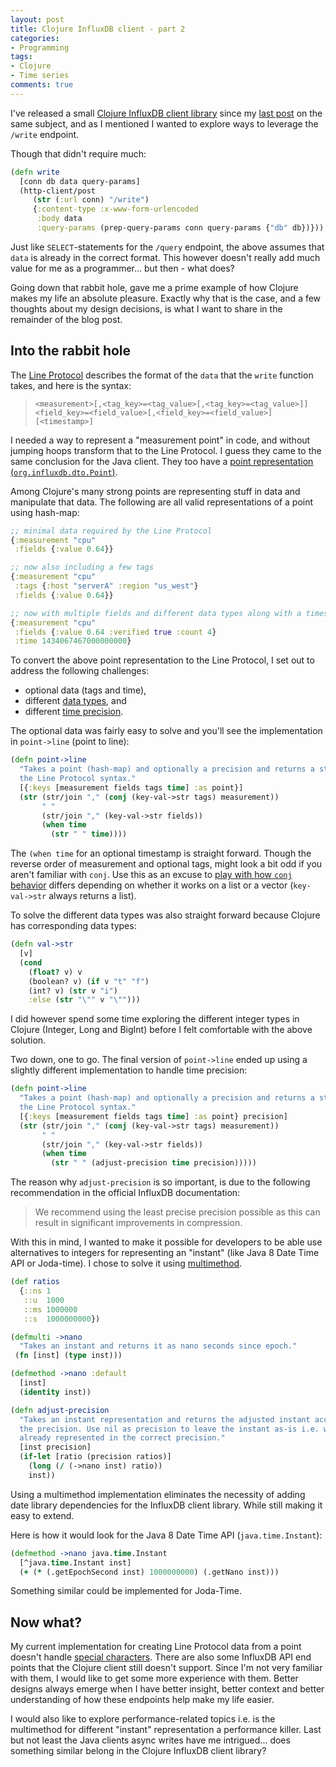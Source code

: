 ```yaml
---
layout: post
title: Clojure InfluxDB client - part 2
categories:
- Programming
tags:
- Clojure
- Time series
comments: true
---
```


I've released a small [Clojure InfluxDB client library][1] since my [last
post][2] on the same subject, and as I mentioned I wanted to explore ways to
leverage the `/write` endpoint.

[1]: https://github.com/jacobemcken/clj-influxdb-client
[2]: /programming/2019/02/19/clojure-influxdb-client/

Though that didn't require much:

```clojure
(defn write
  [conn db data query-params]
  (http-client/post
     (str (:url conn) "/write")
     {:content-type :x-www-form-urlencoded
      :body data
      :query-params (prep-query-params conn query-params {"db" db})}))
```

Just like `SELECT`-statements for the `/query` endpoint, the above assumes that
`data` is already in the correct format. This however doesn't really add much value
for me as a programmer... but then - what does?

Going down that rabbit hole, gave me a prime example of how Clojure makes my
life an absolute pleasure. Exactly why that is the case, and a few thoughts about
my design decisions, is what I want to share in the remainder of the blog post.


## Into the rabbit hole

The [Line Protocol][3] describes the format of the `data` that the `write` function
takes, and here is the syntax:

> `<measurement>[,<tag_key>=<tag_value>[,<tag_key>=<tag_value>]] <field_key>=<field_value>[,<field_key>=<field_value>] [<timestamp>]`

I needed a way to represent a "measurement point" in code, and without jumping
hoops transform that to the Line Protocol. I guess they came to the same
conclusion for the Java client. They too have a [point representation
(`org.influxdb.dto.Point`)][4].

[3]: https://docs.influxdata.com/influxdb/v1.7/write_protocols/line_protocol_reference/
[4]: https://github.com/influxdata/influxdb-java/blob/d9c9e4919cf1eb4df7abea9d2a8c164f20928ae0/src/main/java/org/influxdb/dto/Point.java

Among Clojure's many strong points are representing stuff in data and manipulate
that data. The following are all valid representations of a point using
hash-map:

```clojure
;; minimal data required by the Line Protocol
{:measurement "cpu"
 :fields {:value 0.64}}

;; now also including a few tags
{:measurement "cpu"
 :tags {:host "serverA" :region "us_west"}
 :fields {:value 0.64}}

;; now with multiple fields and different data types along with a timestamp
{:measurement "cpu"
 :fields {:value 0.64 :verified true :count 4}
 :time 1434067467000000000}
```

To convert the above point representation to the Line Protocol, I set out to
address the following challenges:
- optional data (tags and time),
- different [data types][5], and
- different [time precision][6].

[5]: https://docs.influxdata.com/influxdb/v1.7/write_protocols/line_protocol_reference/#data-types
[6]: https://docs.influxdata.com/influxdb/v1.7/tools/api/#query-string-parameters-2


The optional data was fairly easy to solve and you'll see the implementation in
`point->line` (point to line):

```clojure
(defn point->line
  "Takes a point (hash-map) and optionally a precision and returns a string in
  the Line Protocol syntax."
  [{:keys [measurement fields tags time] :as point}]
  (str (str/join "," (conj (key-val->str tags) measurement))
       " "
       (str/join "," (key-val->str fields))
       (when time
         (str " " time))))
```

The `(when time` for an optional timestamp is straight forward. Though the
reverse order of measurement and optional tags, might look a bit odd if you
aren't familiar with `conj`. Use this as an excuse to [play with how `conj`
behavior][replit1] differs depending on whether it works on a list or a vector
(`key-val->str` always returns a list).

[replit1]: https://repl.it/repls/ClearcutTriflingGraphicslibrary

To solve the different data types was also straight forward because Clojure has
corresponding data types:

```clojure
(defn val->str
  [v]
  (cond
    (float? v) v
    (boolean? v) (if v "t" "f")
    (int? v) (str v "i")
    :else (str "\"" v "\"")))
```

I did however spend some time exploring the different integer types in Clojure
(Integer, Long and BigInt) before I felt comfortable with the above solution.

Two down, one to go. The final version of `point->line` ended up using a
slightly different implementation to handle time precision:

```clojure
(defn point->line
  "Takes a point (hash-map) and optionally a precision and returns a string in
  the Line Protocol syntax."
  [{:keys [measurement fields tags time] :as point} precision]
  (str (str/join "," (conj (key-val->str tags) measurement))
       " "
       (str/join "," (key-val->str fields))
       (when time
         (str " " (adjust-precision time precision)))))
```

The reason why `adjust-precision` is so important, is due to the following
recommendation in the official InfluxDB documentation:

> We recommend using the least precise precision possible as this can result
> in significant improvements in compression.

With this in mind, I wanted to make it possible for developers to be able use
alternatives to integers for representing an "instant" (like Java 8 Date Time
API or Joda-time). I chose to solve it using [multimethod][7].

[7]: https://clojuredocs.org/clojure.core/defmulti


```clojure
(def ratios
  {::ns 1
   ::u  1000
   ::ms 1000000
   ::s  1000000000})

(defmulti ->nano
  "Takes an instant and returns it as nano seconds since epoch."
 (fn [inst] (type inst)))

(defmethod ->nano :default
  [inst]
  (identity inst))

(defn adjust-precision
  "Takes an instant representation and returns the adjusted instant according to
  the precision. Use nil as precision to leave the instant as-is i.e. when
  already represented in the correct precision."
  [inst precision]
  (if-let [ratio (precision ratios)]
    (long (/ (->nano inst) ratio))
    inst))
```


Using a multimethod implementation eliminates the necessity of adding date
library dependencies for the InfluxDB client library. While still making it easy
to extend.

Here is how it would look for the Java 8 Date Time API (`java.time.Instant`):

```clojure
(defmethod ->nano java.time.Instant
  [^java.time.Instant inst]
  (+ (* (.getEpochSecond inst) 1000000000) (.getNano inst)))
```

Something similar could be implemented for Joda-Time.


## Now what?

My current implementation for creating Line Protocol data from a point doesn't
handle [special characters][8]. There are also some InfluxDB API end points that
the Clojure client still doesn't support. Since I'm not very familiar with them,
I would like to get some more experience with them. Better designs always emerge
when I have better insight, better context and better understanding of how these
endpoints help make my life easier.

I would also like to explore performance-related topics i.e. is the multimethod
for different "instant" representation a performance killer. Last but not least
the Java clients async writes have me intrigued... does something similar
belong in the Clojure InfluxDB client library?

[8]: https://docs.influxdata.com/influxdb/v1.7/write_protocols/line_protocol_reference/#special-characters
